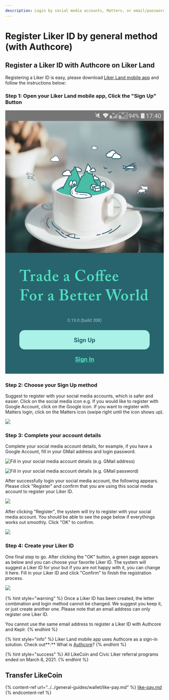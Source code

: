 ```yaml
---
description: Login by social media accounts, Matters, or email/password
---
```


# Register Liker ID by general method (with Authcore)

## Register a Liker ID with Authcore on Liker Land

Registering a Liker ID is easy, please download [Liker Land mobile app](https://liker.land/getapp) and follow the instructions below:

### Step 1: Open your Liker Land mobile app, Click the "Sign Up" Button

![](../../.gitbook/assets/sign-in.png)

### **Step 2: Choose your Sign Up method**

Suggest to register with your social media accounts, which is safer and easier. Click on the social media icon e.g. If you would like to register with Google Account, click on the Google icon. If you want to register with Matters login, click on the Matters icon (swipe right until the icon shows up).

![](../../.gitbook/assets/img\_2334.PNG)

### Step 3: Complete your account details

Complete your social media account details, for example, if you have a Google Account, fill in your GMail address and login password.

![Fill in your social media account details (e.g. GMail address)](../../.gitbook/assets/img\_2338.PNG)

![Fill in your social media account details (e.g. GMail password)](../../.gitbook/assets/img\_2339.PNG)

After successfully login your social media account, the following appears. Please click "Register" and confirm that you are using this social media account to register your Liker ID.

![](../../.gitbook/assets/img\_2340.PNG)

After clicking "Register", the system will try to register with your social media account. You should be able to see the page below if everythings works out smoothly. Click "OK" to confirm.

![](../../.gitbook/assets/img\_2341.png)

### Step 4: Create your Liker ID

One final step to go. After clicking the "OK" button, a green page appears as below and you can choose your favorite Liker ID. The system will suggest a Liker ID for your but if you are not happy with it, you can change it here. Fill in your Liker ID and click "Confirm" to finish the registration process.

![](../../.gitbook/assets/img\_3461.jpg)

{% hint style="warning" %}
Once a Liker ID has been created, the letter combination and login method cannot be changed.  We suggest you keep it, or just create another one. Please note that an email address can only register one Liker ID.

You cannot use the same email address to register a Liker ID with Authcore and Keplr.
{% endhint %}

{% hint style="info" %}
Liker Land mobile app uses Authcore as a sign-in solution. Check out**:** What is [Authcore](what-is-authcore.md)?
{% endhint %}

{% hint style="success" %}
All LikeCoin and Civic Liker referral programs ended on March 8, 2021.
{% endhint %}

## Transfer LikeCoin

{% content-ref url="../../general-guides/wallet/like-pay.md" %}
[like-pay.md](../../general-guides/wallet/like-pay.md)
{% endcontent-ref %}
